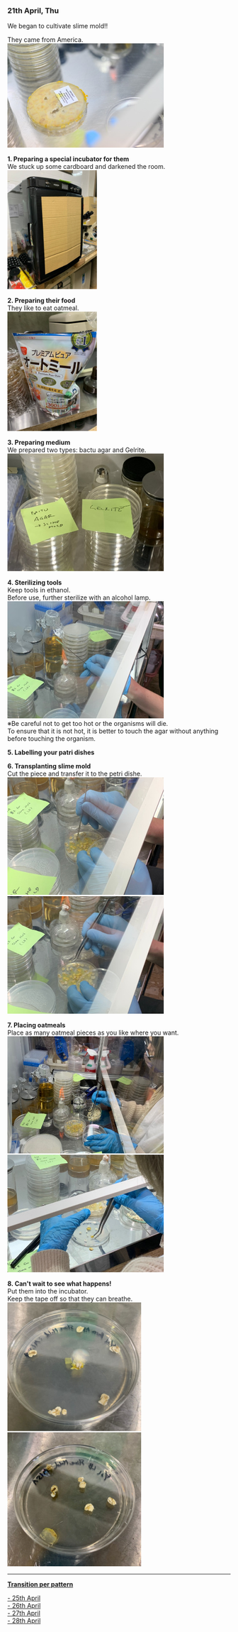 ### 21th April, Thu

We began to cultivate slime mold!!

They came from America.<br>
<img width="70%" alt="img" src="images/1.jpeg">

**1. Preparing a special incubator for them**<br>
We stuck up some cardboard and darkened the room.<br>
<img width="40%" alt="img" src="images/IMG_4055.jpeg">

**2. Preparing their food**<br>
They like to eat oatmeal.<br>
<img width="40%" alt="img" src="images/IMG_4065.jpeg">

**3. Preparing medium**<br>
We prepared two types: bactu agar and Gelrite.
<img width="70%" alt="img" src="images/2.jpeg">

**4. Sterilizing tools**<br>
Keep tools in ethanol.<br>
Before use, further sterilize with an alcohol lamp.<br>
<img width="70%" alt="img" src="images/IMG_4061.jpeg"><br>
※Be careful not to get too hot or the organisms will die.<br>
To ensure that it is not hot, it is better to touch the agar without anything before touching the organism.

**5. Labelling your patri dishes**<br>

**6. Transplanting slime mold**<br>
Cut the piece and transfer it to the petri dishe.<br>
<img width="70%" alt="img" src="images/IMG_4062.jpeg">
<img width="70%" alt="img" src="images/IMG_4063.jpeg">

**7. Placing oatmeals**<br>
Place as many oatmeal pieces as you like where you want.<br>
<img width="70%" alt="img" src="images/IMG_4073.jpeg">
<img width="70%" alt="img" src="images/IMG_4074.jpeg">

**8. Can't wait to see what happens!**<br>
Put them into the incubator.<br>
Keep the tape off so that they can breathe.<br>
<img width="60%" alt="img" src="images/IMG_4075.jpeg">
<img width="60%" alt="img" src="images/IMG_4078.jpeg">

***

**[Transition per pattern](../../slime/index.md)**

[- 25th April](0425/index.md)<br>
[- 26th April](0426/index.md)<br>
[- 27th April](0427/index.md)<br>
[- 28th April](0428/index.md)